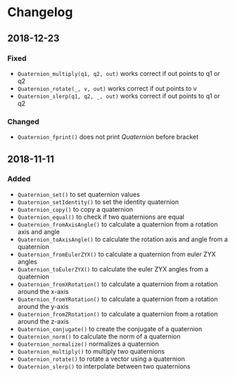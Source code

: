 # Changelog

## 2018-12-23
### Fixed
- `Quaternion_multiply(q1, q2, out)` works correct if out points to q1 or q2
- `Quaternion_rotate(_, v, out)` works correct if out points to v
- `Quaternion_slerp(q1, q2, _, out)` works correct if out points to q1 or q2

### Changed
- `Quaternion_fprint()` does not print *Quaternion* before bracket


## 2018-11-11
### Added
- `Quaternion_set()` to set quaternion values
- `Quaternion_setIdentity()` to set the identity quaternion
- `Quaternion_copy()` to copy a quaternion
- `Quaternion_equal()` to check if two quaternions are equal
- `Quaternion_fromAxisAngle()` to calculate a quaternion from a rotation axis and angle
- `Quaternion_toAxisAngle()` to calculate the rotation axis and angle from a quaternion
- `Quaternion_fromEulerZYX()` to calculate a quaternion from euler ZYX angles
- `Quaternion_toEulerZYX()` to calculate the euler ZYX angles from a quaternion
- `Quaternion_fromXRotation()` to calculate a quaternion from a rotation around the x-axis
- `Quaternion_fromYRotation()` to calculate a quaternion from a rotation around the y-axis
- `Quaternion_fromZRotation()` to calculate a quaternion from a rotation around the z-axis
- `Quaternion_conjugate()` to create the conjugate of a quaternion
- `Quaternion_norm()` to calculate the norm of a quaternion
- `Quaternion_normalize()` normalizes a quaternion
- `Quaternion_multiply()` to multiply two quaternions
- `Quaternion_rotate()` to rotate a vector using a quaternion
- `Quaternion_slerp()` to interpolate between two quaternions
